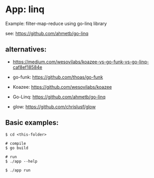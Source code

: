 # App: linq

Example: filter-map-reduce using go-linq library

see: https://github.com/ahmetb/go-linq

## alternatives:

- https://medium.com/wesovilabs/koazee-vs-go-funk-vs-go-linq-caf8ef18584e

- go-funk: https://github.com/thoas/go-funk
- Koazee: https://github.com/wesovilabs/koazee
- Go-Linq: https://github.com/ahmetb/go-linq
- glow: https://github.com/chrislusf/glow   

## Basic examples:

```
$ cd <this-folder>

# compile 
$ go build

# run
$ ./app --help

$ ./app run
```
